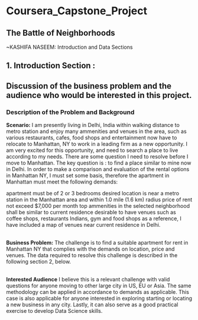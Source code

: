 
# Coursera_Capstone_Project
## The Battle of Neighborhoods
~KASHIFA NASEEM: Introduction and Data Sections

## 1. Introduction Section :
## Discussion of the business problem and the audience who would be interested in this project.
### Description of the Problem and Background

**Scenario:**
I am presently living in Delhi, India within walking distance to metro station and enjoy many ammenities and venues in the area, such as various restaurants, cafes, food shops and entertainment now have to relocate to Manhattan, NY to work in a leading firm as a new opportunity. I am very excited for this opportunity, and need to search a place to live according to my needs. There are some question I need to resolve before I move to Manhattan. The key question is : to find a place similar to mine now in Delhi. In order to make a comparison and evaluation of the rental options in Manhattan NY, I must set some basis, therefore the apartment in Manhattan must meet the following demands:

apartment must be of 2 or 3 bedrooms
desired location is near a metro station in the Manhattan area and within 1.0 mile (1.6 km) radius
price of rent not exceed $7,000 per month
top ammenities in the selected neighborhood shall be similar to current residence
desirable to have venues such as coffee shops, restaurants Indians, gym and food shops
as a reference, I have included a map of venues near current residence in Delhi.

<br> **Business Problem:**
The challenge is to find a suitable apartment for rent in Manhattan NY that complies with the demands on location, price and venues. The data required to resolve this challenge is described in the following section 2, below.

<br> **Interested Audience**
I believe this is a relevant challenge with valid questions for anyone moving to other large city in US, EU or Asia. The same methodology can be applied in accordance to demands as applicable. This case is also applicable for anyone interested in exploring starting or locating a new business in any city. Lastly, it can also serve as a good practical exercise to develop Data Science skills.


```python

```
